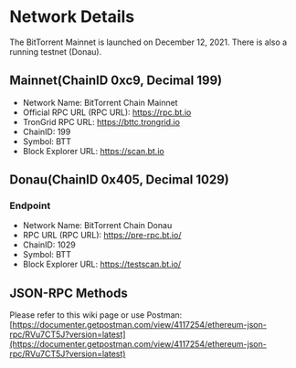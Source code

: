 # Network Details

The BitTorrent Mainnet is launched on December 12, 2021. There is also a running testnet (Donau).

## Mainnet(ChainID 0xc9, Decimal 199)

* Network Name: BitTorrent Chain Mainnet
* Official RPC URL (RPC URL): https://rpc.bt.io
* TronGrid RPC URL: https://bttc.trongrid.io
* ChainID: 199
* Symbol: BTT
* Block Explorer URL: https://scan.bt.io

## Donau(ChainID 0x405, Decimal 1029)

### Endpoint

* Network Name: BitTorrent Chain Donau
* RPC URL (RPC URL): https://pre-rpc.bt.io/
* ChainID: 1029
* Symbol: BTT
* Block Explorer URL: https://testscan.bt.io/

## JSON-RPC Methods

Please refer to this wiki page or use Postman: [https://documenter.getpostman.com/view/4117254/ethereum-json-rpc/RVu7CT5J?version=latest](https://documenter.getpostman.com/view/4117254/ethereum-json-rpc/RVu7CT5J?version=latest)